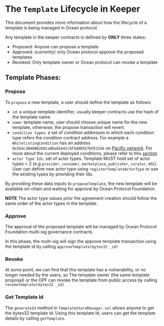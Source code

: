 # The `Template` Lifecycle in Keeper

This document provides more information about how the lifecycle of a
template is being managed in Ocean protocol.

Any template in the keeper contracts is defined by **ONLY** three states:

- Proposed: Anyone can propose a template
- Approved: (currently) only Ocean protocol approve the proposed templates
- Revoked: Only template owner or Ocean protocol can revoke a template



## Template Phases:

### Propose
To `propose` a new template, a user should define the template as follows:

- `id`: a unique template identifier, usually keeper contracts use the hash of the template name.
- `name`: template name, user should choose unique name for the new template, otherwise, the propose transaction will revert.
- `condition types`: a set of condition addresses in which each condition type refers the condition contract address.
For example a `WhitelistingCondition` has an address `0x5b4c3B48062bDCa9DaA5441c5F5A9D557bFE3356`
on [Pacific network](https://submarine.oceanprotocol.com/). For more about the current deployed conditions,
please refer to this [section](../README.md#pacific-mainnet)
- `actor Type Ids`: set of actor types. Template MUST hold set of actor types > 2 (e.g `provider`, `consumer`, `marketplace`, `publisher`, `curator`, etc).
User can define new actor type using `registerTemplateActorType` or use the existing types by providing their Ids.

By providing these data inputs to `proposeTemplate`, the new template will be available on-chain and waiting for approval by Ocean Protocol Foundation.

**NOTE** The actor type values prior the agreement creation should follow the same order of the actor types in the template.

### Approve

The approval of the proposed template will be managed by Ocean Protocol Foundation multi-sig governance contracts.

In this phase, the multi-sig will sign the approve template transaction using the template id by calling `approveTemplate(bytes32 _id)`

### Revoke

At some point, we can find that this template has a vulnerability, or no longer needed by the users, so
The template owner (the same template proposal) or the OPF can revoke the template from public access by calling `revokeTemplate(bytes32 _id)`

### Get Template Id

The `generateId` method in `TemplateStoreManager.sol` allows anyone to get the bytes32 template Id. Using this template Id, users 
can get the template details by calling `getTemplate`. 